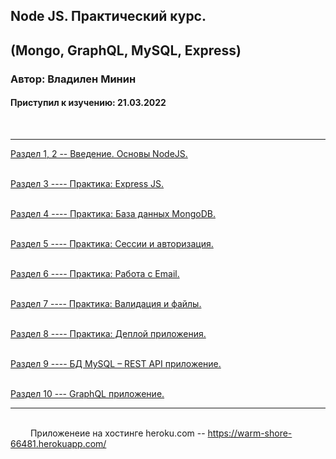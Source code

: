 ## Node JS. Практический курс.
## (Mongo, GraphQL, MySQL, Express)
### Автор: Владилен Минин
#### Приступил к изучению: 21.03.2022
&emsp; 
***
[Раздел  1, 2 --  Введение. Основы NodeJS.](https://github.com/Pavel-Ch-L/Course_NodeJS_Vlad/tree/master/Ch_1-2)  
&emsp; 

[Раздел  3   ----    Практика: Express JS.](https://github.com/Pavel-Ch-L/Course_NodeJS_Vlad/tree/master/Ch_3)  
&emsp; 

[Раздел  4   ----    Практика: База данных MongoDB.](https://github.com/Pavel-Ch-L/Course_NodeJS_Vlad/tree/master/Ch_4)  
&emsp; 

[Раздел  5   ----    Практика: Сессии и авторизация.](https://github.com/Pavel-Ch-L/Course_NodeJS_Vlad/tree/master/Ch_5)  
&emsp; 

[Раздел  6   ----    Практика: Работа с Email.](https://github.com/Pavel-Ch-L/Course_NodeJS_Vlad/tree/master/Ch_6)  
&emsp; 

[Раздел  7   ----    Практика: Валидация и файлы.](https://github.com/Pavel-Ch-L/Course_NodeJS_Vlad/tree/master/Ch_7)  
&emsp; 

[Раздел  8   ----    Практика: Деплой приложения.](https://github.com/Pavel-Ch-L/Course_NodeJS_Vlad/tree/master/Ch_8)  
&emsp; 

[Раздел  9   ----    БД MySQL – REST API приложение.](https://github.com/Pavel-Ch-L/Course_NodeJS_Vlad/tree/master/Rest)  
&emsp; 

[Раздел  10   ---   GraphQL приложение.](https://github.com/NotFlyingBullet/Course_NodeJS_Vlad/tree/master/GraphQL)  
***  
&emsp;  
&emsp;&emsp; Приложенеие на хостинге heroku.com -- https://warm-shore-66481.herokuapp.com/